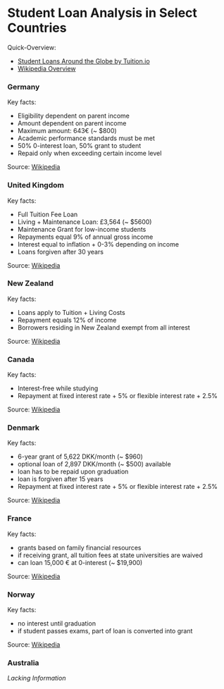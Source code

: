 Student Loan Analysis in Select Countries
===============

Quick-Overview:

- [Student Loans Around the Globe by Tuition.io](https://www.tuition.io/blog/2013/06/student-loans-around-the-globe/)
- [Wikipedia Overview](http://en.wikipedia.org/wiki/Category:Student_loan_systems_by_country)

### Germany
Key facts:

- Eligibility dependent on parent income
- Amount dependent on parent income
- Maximum amount: 643€ (~ $800)
- Academic performance standards must be met
- 50% 0-interest loan, 50% grant to student
- Repaid only when exceeding certain income level

Source: [Wikipedia](http://en.wikipedia.org/wiki/Student_loans_in_Germany)

### United Kingdom
Key facts:

- Full Tuition Fee Loan
- Living + Maintenance Loan: £3,564 (~ $5600)
- Maintenance Grant for low-income students
- Repayments equal 9% of annual gross income
- Interest equal to inflation + 0-3% depending on income
- Loans forgiven after 30 years

Source: [Wikipedia](http://en.wikipedia.org/wiki/Student_loans_in_the_United_Kingdom)

### New Zealand
Key facts:

- Loans apply to Tuition + Living Costs
- Repayment equals 12% of income
- Borrowers residing in New Zealand exempt from all interest

Source: [Wikipedia](http://en.wikipedia.org/wiki/Student_loans_in_New_Zealand)

### Canada
Key facts:

- Interest-free while studying
- Repayment at fixed interest rate + 5% or flexible interest rate + 2.5%

Source: [Wikipedia](http://en.wikipedia.org/wiki/Student_loans_in_Canada)

### Denmark
Key facts:

- 6-year grant of 5,622 DKK/month (~ $960)
- optional loan of 2,897 DKK/month (~ $500) available
- loan has to be repaid upon graduation
- loan is forgiven after 15 years
- Repayment at fixed interest rate + 5% or flexible interest rate + 2.5%

Source: [Wikipedia](http://en.wikipedia.org/wiki/Student_loans_in_Denmark)

### France
Key facts:

- grants based on family financial resources
- if receiving grant, all tuition fees at state universities are waived
- can loan 15,000 € at 0-interest (~ $19,900)

Source: [Wikipedia](http://en.wikipedia.org/wiki/Student_loans_in_France)

### Norway
Key facts:

- no interest until graduation
- if student passes exams, part of loan is converted into grant

Source: [Wikipedia](http://en.wikipedia.org/wiki/Student_loans_in_Norway)

### Australia
*Lacking Information*
